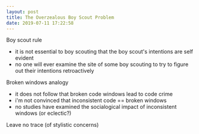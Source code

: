 ```yaml
---
layout: post
title: The Overzealous Boy Scout Problem
date: 2019-07-11 17:22:58
---
```


Boy scout rule
- it is not essential to boy scouting that the boy scout's intentions are self evident
- no one will ever examine the site of some boy scouting to try to figure out their intentions retroactively

Broken windows analogy
- it does not follow that broken code windows lead to code crime
- i'm not convinced that inconsistent code == broken windows
- no studies have examined the socialogical impact of inconsistent windows (or eclectic?)

Leave no trace (of stylistic concerns)
